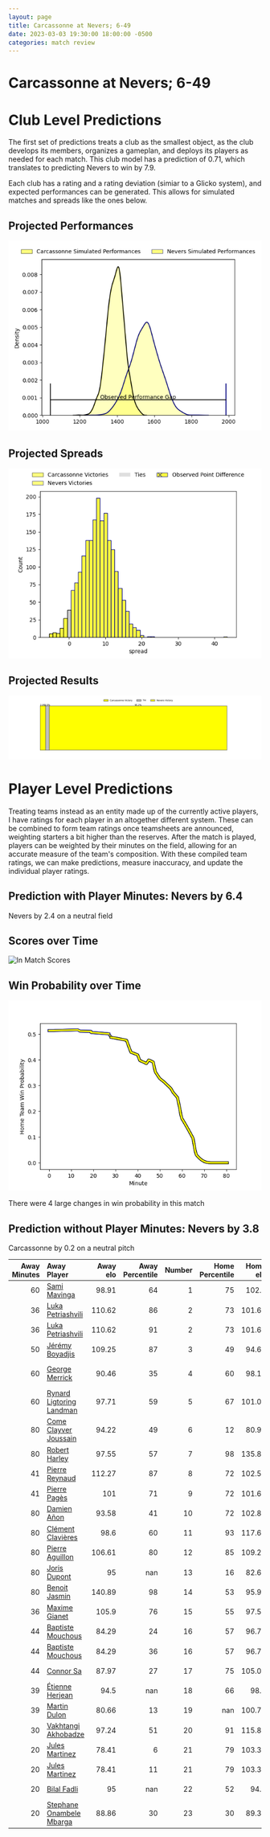 ```yaml
---  
layout: page  
title: Carcassonne at Nevers; 6-49  
date: 2023-03-03 19:30:00 18:00:00 -0500  
categories: match review  
---
```

# Carcassonne at Nevers; 6-49

# Club Level Predictions


The first set of predictions treats a club as the smallest object, as the club develops its members, organizes a gameplan, and deploys its players as needed for each match. This club model has a prediction of 0.71, which translates to predicting Nevers to win by 7.9.

Each club has a rating and a rating deviation (simiar to a Glicko system), and expected performances can be generated. This allows for simulated matches and spreads like the ones below.
## Projected Performances


![Projected Performances](plots/performances_2023-03-03-Nevers-Carcassonne.png)
## Projected Spreads


![Projected Spreads](plots/spreads_2023-03-03-Nevers-Carcassonne.png)
## Projected Results


![Projected Results](plots/resultbar_2023-03-03-Nevers-Carcassonne.png)
# Player Level Predictions


Treating teams instead as an entity made up of the currently active players, I have ratings for each player in an altogether different system. These can be combined to form team ratings once teamsheets are announced, weighting starters a bit higher than the reserves. After the match is played, players can be weighted by their minutes on the field, allowing for an accurate measure of the team's composition. With these compiled team ratings, we can make predictions, measure inaccuracy, and update the individual player ratings.
## Prediction with Player Minutes: Nevers by 6.4


Nevers by 2.4 on a neutral field
## Scores over Time


![In Match Scores](plots/recap_scores_2023-03-03-Nevers-Carcassonne.png)
## Win Probability over Time


![In Match Predictions](plots/recap_prob_2023-03-03-Nevers-Carcassonne.png)

There were 4 large changes in win probability in this match
## Prediction without Player Minutes: Nevers by 3.8


Carcassonne by 0.2 on a neutral pitch



|   Away Minutes | Away Player                                                                    |   Away elo |   Away Percentile |   Number |   Home Percentile |   Home elo | Home Player                                                                   |   Home Minutes |
|---------------:|:-------------------------------------------------------------------------------|-----------:|------------------:|---------:|------------------:|-----------:|:------------------------------------------------------------------------------|---------------:|
|             60 | [Sami Mavinga](..//playerfiles//SamiMavinga_cleaned.md)                        |      98.91 |                64 |        1 |                75 |     102.2  | [Aitor Kitutu](..//playerfiles//AitorKitutu_cleaned.md)                       |             53 |
|             36 | [Luka Petriashvili](..//playerfiles//LukaPetriashvili_cleaned.md)              |     110.62 |                86 |        2 |                73 |     101.63 | [Elia Elia](..//playerfiles//EliaElia_cleaned.md)                             |             59 |
|             36 | [Luka Petriashvili](..//playerfiles//LukaPetriashvili_cleaned.md)              |     110.62 |                91 |        2 |                73 |     101.63 | [Elia Elia](..//playerfiles//EliaElia_cleaned.md)                             |             59 |
|             50 | [Jérémy Boyadjis](..//playerfiles//JérémyBoyadjis_cleaned.md)                  |     109.25 |                87 |        3 |                49 |      94.67 | [Ilia Kaikatsishvili](..//playerfiles//IliaKaikatsishvili_cleaned.md)         |             53 |
|             60 | [George Merrick](..//playerfiles//GeorgeMerrick_cleaned.md)                    |      90.46 |                35 |        4 |                60 |      98.16 | [Christiaan van der Merwe](..//playerfiles//ChristiaanvanderMerwe_cleaned.md) |             80 |
|             60 | [Rynard Ligtoring Landman](..//playerfiles//RynardLigtoringLandman_cleaned.md) |      97.71 |                59 |        5 |                67 |     101.03 | [Senio Toleafoa](..//playerfiles//SenioToleafoa_cleaned.md)                   |             56 |
|             80 | [Come Clayver Joussain](..//playerfiles//ComeClayverJoussain_cleaned.md)       |      94.22 |                49 |        6 |                12 |      80.92 | [Luka Plataret](..//playerfiles//LukaPlataret_cleaned.md)                     |             49 |
|             80 | [Robert Harley](..//playerfiles//RobertHarley_cleaned.md)                      |      97.55 |                57 |        7 |                98 |     135.88 | [Hugues Bastide](..//playerfiles//HuguesBastide_cleaned.md)                   |             59 |
|             41 | [Pierre Reynaud](..//playerfiles//PierreReynaud_cleaned.md)                    |     112.27 |                87 |        8 |                72 |     102.57 | [Jason-Collin Fraser](..//playerfiles//Jason-CollinFraser_cleaned.md)         |             80 |
|             41 | [Pierre Pagès](..//playerfiles//PierrePagès_cleaned.md)                        |     101    |                71 |        9 |                72 |     101.61 | [Yoan Cottin](..//playerfiles//YoanCottin_cleaned.md)                         |             57 |
|             80 | [Damien Añon](..//playerfiles//DamienAñon_cleaned.md)                          |      93.58 |                41 |       10 |                72 |     102.89 | [Shaun Reynolds](..//playerfiles//ShaunReynolds_cleaned.md)                   |             50 |
|             80 | [Clément Clavières](..//playerfiles//ClémentClavières_cleaned.md)              |      98.6  |                60 |       11 |                93 |     117.65 | [Christian Erasmus](..//playerfiles//ChristianErasmus_cleaned.md)             |             80 |
|             80 | [Pierre Aguillon](..//playerfiles//PierreAguillon_cleaned.md)                  |     106.61 |                80 |       12 |                85 |     109.25 | [Leonard Paris](..//playerfiles//LeonardParis_cleaned.md)                     |             80 |
|             80 | [Joris Dupont](..//playerfiles//JorisDupont_cleaned.md)                        |      95    |               nan |       13 |                16 |      82.64 | [Alifereti Loaloa](..//playerfiles//AliferetiLoaloa_cleaned.md)               |             80 |
|             80 | [Benoit Jasmin](..//playerfiles//BenoitJasmin_cleaned.md)                      |     140.89 |                98 |       14 |                53 |      95.95 | [Christian Ambadiang](..//playerfiles//ChristianAmbadiang_cleaned.md)         |             80 |
|             36 | [Maxime Gianet](..//playerfiles//MaximeGianet_cleaned.md)                      |     105.9  |                76 |       15 |                55 |      97.57 | [Kylian Jaminet](..//playerfiles//KylianJaminet_cleaned.md)                   |             80 |
|             44 | [Baptiste Mouchous](..//playerfiles//BaptisteMouchous_cleaned.md)              |      84.29 |                24 |       16 |                57 |      96.71 | [Shaun Adendorff](..//playerfiles//ShaunAdendorff_cleaned.md)                 |             31 |
|             44 | [Baptiste Mouchous](..//playerfiles//BaptisteMouchous_cleaned.md)              |      84.29 |                36 |       16 |                57 |      96.71 | [Shaun Adendorff](..//playerfiles//ShaunAdendorff_cleaned.md)                 |             31 |
|             44 | [Connor Sa](..//playerfiles//ConnorSa_cleaned.md)                              |      87.97 |                27 |       17 |                75 |     105.06 | [Yohan Le Bourhis](..//playerfiles//YohanLeBourhis_cleaned.md)                |             30 |
|             39 | [Étienne Herjean](..//playerfiles//ÉtienneHerjean_cleaned.md)                  |      94.5  |               nan |       18 |                66 |      98.4  | [Tomike Mataradze](..//playerfiles//TomikeMataradze_cleaned.md)               |             27 |
|             39 | [Martin Dulon](..//playerfiles//MartinDulon_cleaned.md)                        |      80.66 |                13 |       19 |               nan |     100.74 | [Sosefo Tapu Falatea](..//playerfiles//SosefoTapuFalatea_cleaned.md)          |             27 |
|             30 | [Vakhtangi Akhobadze](..//playerfiles//VakhtangiAkhobadze_cleaned.md)          |      97.24 |                51 |       20 |                91 |     115.82 | [Maxence Barjaud](..//playerfiles//MaxenceBarjaud_cleaned.md)                 |             24 |
|             20 | [Jules Martinez](..//playerfiles//JulesMartinez_cleaned.md)                    |      78.41 |                 6 |       21 |                79 |     103.38 | [Arthurs Barbier](..//playerfiles//ArthursBarbier_cleaned.md)                 |             23 |
|             20 | [Jules Martinez](..//playerfiles//JulesMartinez_cleaned.md)                    |      78.41 |                11 |       21 |                79 |     103.38 | [Arthurs Barbier](..//playerfiles//ArthursBarbier_cleaned.md)                 |             23 |
|             20 | [Bilal Fadli](..//playerfiles//BilalFadli_cleaned.md)                          |      95    |               nan |       22 |                52 |      94.2  | [Quentin Beaudaux](..//playerfiles//QuentinBeaudaux_cleaned.md)               |             21 |
|             20 | [Stephane Onambele Mbarga](..//playerfiles//StephaneOnambeleMbarga_cleaned.md) |      88.86 |                30 |       23 |                30 |      89.31 | [Steven David](..//playerfiles//StevenDavid_cleaned.md)                       |             21 |

